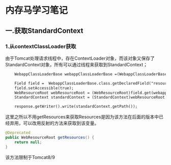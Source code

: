 # 内存马学习笔记

## 一.获取StandardContext

### 1.从contextClassLoader获取

由于Tomcat处理请求线程中，存在ContextLoader对象，而该对象又保存了StandardContext对象，所有可以通过线程来获取到StandardContext；
```jsp
    WebappClassLoaderBase webappClassLoaderBase =(WebappClassLoaderBase) Thread.currentThread().getContextClassLoader();

    Field field =  WebappClassLoaderBase.class.getDeclaredField("resources");
    field.setAccessible(true);
    WebResourceRoot webResourceRoot = (WebResourceRoot)field.get(webappClassLoaderBase);
    StandardContext standardContext = (StandardContext)webResourceRoot.getContext();

    response.getWriter().write(standardContext.getPath());
```
这里之所以不用getResources来获取Resources是因为该方法在后面的版本中已经弃用，可以改用反射的方法来获取到该变量。
```java
@Deprecated
public WebResourceRoot getResources() {
    return null;
}
```
该方法限制于Tomcat8/9